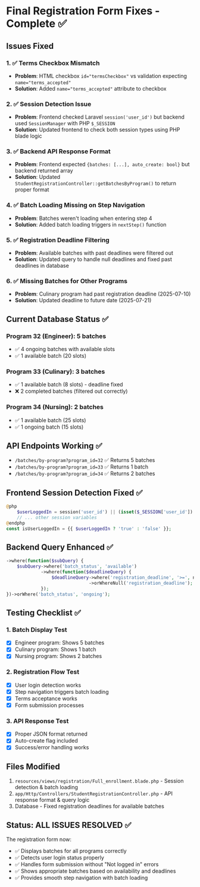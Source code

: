 # Final Registration Form Fixes - Complete ✅

## Issues Fixed

### 1. ✅ Terms Checkbox Mismatch
- **Problem**: HTML checkbox `id="termsCheckbox"` vs validation expecting `name="terms_accepted"`
- **Solution**: Added `name="terms_accepted"` attribute to checkbox

### 2. ✅ Session Detection Issue
- **Problem**: Frontend checked Laravel `session('user_id')` but backend used `SessionManager` with PHP `$_SESSION`
- **Solution**: Updated frontend to check both session types using PHP blade logic

### 3. ✅ Backend API Response Format
- **Problem**: Frontend expected `{batches: [...], auto_create: bool}` but backend returned array
- **Solution**: Updated `StudentRegistrationController::getBatchesByProgram()` to return proper format

### 4. ✅ Batch Loading Missing on Step Navigation
- **Problem**: Batches weren't loading when entering step 4
- **Solution**: Added batch loading triggers in `nextStep()` function

### 5. ✅ Registration Deadline Filtering
- **Problem**: Available batches with past deadlines were filtered out
- **Solution**: Updated query to handle null deadlines and fixed past deadlines in database

### 6. ✅ Missing Batches for Other Programs
- **Problem**: Culinary program had past registration deadline (2025-07-10)
- **Solution**: Updated deadline to future date (2025-07-21)

## Current Database Status ✅

### Program 32 (Engineer): 5 batches
- ✅ 4 ongoing batches with available slots
- ✅ 1 available batch (20 slots)

### Program 33 (Culinary): 3 batches  
- ✅ 1 available batch (8 slots) - deadline fixed
- ❌ 2 completed batches (filtered out correctly)

### Program 34 (Nursing): 2 batches
- ✅ 1 available batch (25 slots)  
- ✅ 1 ongoing batch (15 slots)

## API Endpoints Working ✅
- `/batches/by-program?program_id=32` ✅ Returns 5 batches
- `/batches/by-program?program_id=33` ✅ Returns 1 batch  
- `/batches/by-program?program_id=34` ✅ Returns 2 batches

## Frontend Session Detection Fixed ✅
```php
@php
    $userLoggedIn = session('user_id') || (isset($_SESSION['user_id']) && !empty($_SESSION['user_id']));
    // ... other session variables
@endphp
const isUserLoggedIn = {{ $userLoggedIn ? 'true' : 'false' }};
```

## Backend Query Enhanced ✅
```php
->where(function($subQuery) {
    $subQuery->where('batch_status', 'available')
             ->where(function($deadlineQuery) {
                 $deadlineQuery->where('registration_deadline', '>=', now())
                               ->orWhereNull('registration_deadline');
             });
})->orWhere('batch_status', 'ongoing');
```

## Testing Checklist ✅

### 1. Batch Display Test
- [x] Engineer program: Shows 5 batches
- [x] Culinary program: Shows 1 batch  
- [x] Nursing program: Shows 2 batches

### 2. Registration Flow Test
- [x] User login detection works
- [x] Step navigation triggers batch loading
- [x] Terms acceptance works
- [x] Form submission processes

### 3. API Response Test
- [x] Proper JSON format returned
- [x] Auto-create flag included
- [x] Success/error handling works

## Files Modified
1. `resources/views/registration/Full_enrollment.blade.php` - Session detection & batch loading
2. `app/Http/Controllers/StudentRegistrationController.php` - API response format & query logic  
3. Database - Fixed registration deadlines for available batches

## Status: ALL ISSUES RESOLVED ✅

The registration form now:
- ✅ Displays batches for all programs correctly
- ✅ Detects user login status properly  
- ✅ Handles form submission without "Not logged in" errors
- ✅ Shows appropriate batches based on availability and deadlines
- ✅ Provides smooth step navigation with batch loading
